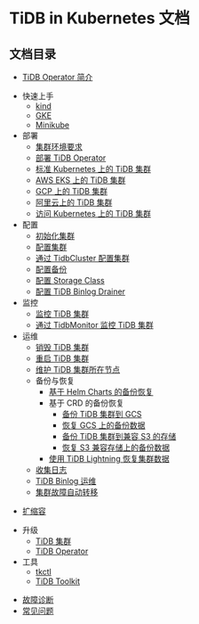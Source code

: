 # TiDB in Kubernetes 文档

<!-- markdownlint-disable MD007 -->
<!-- markdownlint-disable MD032 -->

## 文档目录

- [TiDB Operator 简介](tidb-operator-overview.md)
+ 快速上手
  - [kind](deploy-tidb-from-kubernetes-kind.md)
  - [GKE](deploy-tidb-from-kubernetes-gke.md)
  - [Minikube](deploy-tidb-from-kubernetes-minikube.md)
+ 部署
  - [集群环境要求](prerequisites.md)
  - [部署 TiDB Operator](deploy-tidb-operator.md)
  - [标准 Kubernetes 上的 TiDB 集群](deploy-on-general-kubernetes.md)
  - [AWS EKS 上的 TiDB 集群](deploy-on-aws-eks.md)
  - [GCP 上的 TiDB 集群](deploy-on-gcp-gke.md)
  - [阿里云上的 TiDB 集群](deploy-on-alibaba-cloud.md)
  - [访问 Kubernetes 上的 TiDB 集群](access-tidb.md)
+ 配置
  - [初始化集群](initialize-a-cluster.md)
  - [配置集群](configure-a-tidb-cluster.md)
  - [通过 TidbCluster 配置集群](configure-cluster-using-tidbcluster.md)
  - [配置备份](configure-backup.md)
  - [配置 Storage Class](configure-storage-class.md)
  - [配置 TiDB Binlog Drainer](configure-tidb-binlog-drainer.md)
+ 监控
  - [监控 TiDB 集群](monitor-a-tidb-cluster.md)
  - [通过 TidbMonitor 监控 TiDB 集群](monitor-using-tidbmonitor.md)
+ 运维
  - [销毁 TiDB 集群](destroy-a-tidb-cluster.md)
  - [重启 TiDB 集群](restart-a-tidb-cluster.md)
  - [维护 TiDB 集群所在节点](maintain-a-kubernetes-node.md)
  + 备份与恢复
    - [基于 Helm Charts 的备份恢复](backup-and-restore-using-helm-charts.md)
    + 基于 CRD 的备份恢复
      - [备份 TiDB 集群到 GCS](backup-to-gcs.md)
      - [恢复 GCS 上的备份数据](restore-from-gcs.md)
      - [备份 TiDB 集群到兼容 S3 的存储](backup-to-s3.md)
      - [恢复 S3 兼容存储上的备份数据](restore-from-s3.md)
    - [使用 TiDB Lightning 恢复集群数据](restore-data-using-tidb-lightning.md)
  - [收集日志](collect-tidb-binlogs.md)
  - [TiDB Binlog 运维](maintain-tidb-binlog.md)
  - [集群故障自动转移](use-auto-failover.md)
- [扩缩容](scale-a-tidb-cluster.md)
+ 升级
  - [TiDB 集群](upgrade-a-tidb-cluster.md)
  - [TiDB Operator](upgrade-tidb-operator.md)
+ 工具
  - [tkctl](use-tkctl.md)
  - [TiDB Toolkit](tidb-toolkit.md)
- [故障诊断](troubleshoot.md)
- [常见问题](faq.md)
